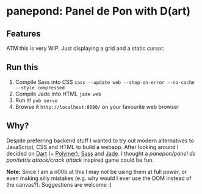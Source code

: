 panepond: Panel de Pon with D(art)
==================================
Features
--------
ATM this is very WIP. Just displaying a grid and a static cursor.

Run this
--------
1. Compile Sass into CSS `sass --update web --stop-on-error --no-cache --style compressed`
2. Compile Jade into HTML `jade web`
3. Run it! `pub serve`
4. Browse it `http://localhost:8080/` on your favourite web browser

Why?
----

Despite preferring backend stuff I wanted to try out modern alternatives to JavaScript, CSS and HTML to build a webapp.
After looking around I decided on [Dart](https://www.dartlang.org/) (+ [Polymer](https://www.dartlang.org/polymer/)), [Sass](http://sass-lang.com/) and [Jade](http://jade-lang.com/). I thought a *panepon/panel de pon/tetris attack/crack attack* inspired game could be fun.

**Note:** Since I am a n00b at this I may not be using them at full power, or even making silly mistakes (e.g. why would I ever use the DOM instead of the canvas?). Suggestions are welcome :)
